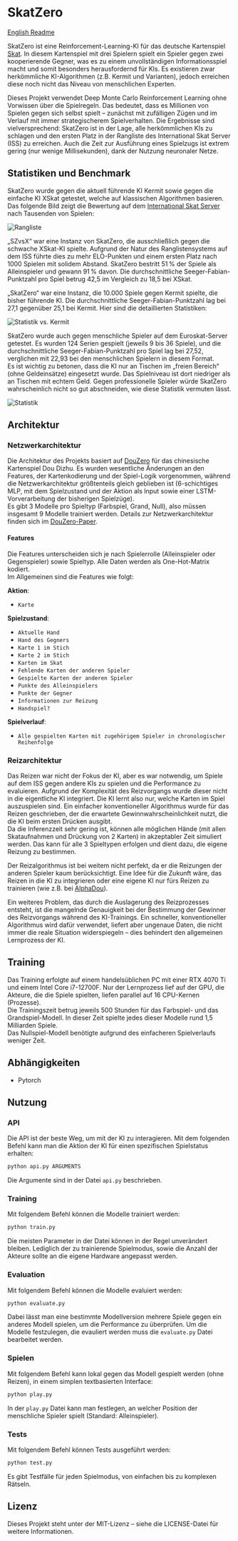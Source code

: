 # SkatZero

[English Readme](README.md)

SkatZero ist eine Reinforcement-Learning-KI für das deutsche Kartenspiel [Skat](https://de.wikipedia.org/wiki/Skat). In diesem Kartenspiel mit drei Spielern spielt ein Spieler gegen zwei kooperierende Gegner, was es zu einem unvollständigen Informationsspiel macht und somit besonders herausfordernd für KIs. Es existieren zwar herkömmliche KI-Algorithmen (z.B. Kermit und Varianten), jedoch erreichen diese noch nicht das Niveau von menschlichen Experten.  

Dieses Projekt verwendet Deep Monte Carlo Reinforcement Learning ohne Vorwissen über die Spielregeln. Das bedeutet, dass es Millionen von Spielen gegen sich selbst spielt – zunächst mit zufälligen Zügen und im Verlauf mit immer strategischerem Spielverhalten. Die Ergebnisse sind vielversprechend: SkatZero ist in der Lage, alle herkömmlichen KIs zu schlagen und den ersten Platz in der Rangliste des International Skat Server (ISS) zu erreichen. Auch die Zeit zur Ausführung eines Spielzugs ist extrem gering (nur wenige Millisekunden), dank der Nutzung neuronaler Netze.

## Statistiken und Benchmark

SkatZero wurde gegen die aktuell führende KI Kermit sowie gegen die einfache KI XSkat getestet, welche auf klassischen Algorithmen basieren. Das folgende Bild zeigt die Bewertung auf dem [International Skat Server](https://skatgame.net/mburo/iss-ratings.html) nach Tausenden von Spielen:

![Rangliste](img/rating.png)

„SZvsX“ war eine Instanz von SkatZero, die ausschließlich gegen die schwache XSkat-KI spielte. Aufgrund der Natur des Ranglistensystems auf dem ISS führte dies zu mehr ELO-Punkten und einem ersten Platz nach 1000 Spielen mit solidem Abstand. SkatZero bestritt 51 % der Spiele als Alleinspieler und gewann 91 % davon. Die durchschnittliche Seeger-Fabian-Punktzahl pro Spiel betrug 42,5 im Vergleich zu 18,5 bei XSkat.  

„SkatZero“ war eine Instanz, die 10.000 Spiele gegen Kermit spielte, die bisher führende KI. Die durchschnittliche Seeger-Fabian-Punktzahl lag bei 27,1 gegenüber 25,1 bei Kermit. Hier sind die detaillierten Statistiken:

![Statistik vs. Kermit](img/vskermit.png)

SkatZero wurde auch gegen menschliche Spieler auf dem Euroskat-Server getestet. Es wurden 124 Serien gespielt (jeweils 9 bis 36 Spiele), und die durchschnittliche Seeger-Fabian-Punktzahl pro Spiel lag bei 27,52, verglichen mit 22,93 bei den menschlichen Spielern in diesem Format.  
Es ist wichtig zu betonen, dass die KI nur an Tischen im „freien Bereich“ (ohne Geldeinsätze) eingesetzt wurde. Das Spielniveau ist dort niedriger als an Tischen mit echtem Geld. Gegen professionelle Spieler würde SkatZero wahrscheinlich nicht so gut abschneiden, wie diese Statistik vermuten lässt.

![Statistik](img/statistic.png)

## Architektur

### Netzwerkarchitektur

Die Architektur des Projekts basiert auf [DouZero](https://github.com/kwai/DouZero) für das chinesische Kartenspiel Dou Dizhu. Es wurden wesentliche Änderungen an den Features, der Kartenkodierung und der Spiel-Logik vorgenommen, während die Netzwerkarchitektur größtenteils gleich geblieben ist (6-schichtiges MLP, mit dem Spielzustand und der Aktion als Input sowie einer LSTM-Vorverarbeitung der bisherigen Spielzüge).  
Es gibt 3 Modelle pro Spieltyp (Farbspiel, Grand, Null), also müssen insgesamt 9 Modelle trainiert werden. Details zur Netzwerkarchitektur finden sich im [DouZero-Paper](https://arxiv.org/pdf/2106.06135).

#### Features

Die Features unterscheiden sich je nach Spielerrolle (Alleinspieler oder Gegenspieler) sowie Spieltyp. Alle Daten werden als One-Hot-Matrix kodiert.  
Im Allgemeinen sind die Features wie folgt:

**Aktion**:  
- `Karte`  

**Spielzustand**:  
- `Aktuelle Hand`  
- `Hand des Gegners`  
- `Karte 1 im Stich`  
- `Karte 2 im Stich`  
- `Karten im Skat`  
- `Fehlende Karten der anderen Spieler`  
- `Gespielte Karten der anderen Spieler`  
- `Punkte des Alleinspielers`  
- `Punkte der Gegner`  
- `Informationen zur Reizung`  
- `Handspiel?`  

**Spielverlauf**:  
- `Alle gespielten Karten mit zugehörigem Spieler in chronologischer Reihenfolge`  

### Reizarchitektur

Das Reizen war nicht der Fokus der KI, aber es war notwendig, um Spiele auf dem ISS gegen andere KIs zu spielen und die Performance zu evaluieren. Aufgrund der Komplexität des Reizvorgangs wurde dieser nicht in die eigentliche KI integriert. Die KI lernt also nur, welche Karten im Spiel auszuspielen sind. Ein einfacher konventioneller Algorithmus wurde für das Reizen geschrieben, der die erwartete Gewinnwahrscheinlichkeit nutzt, die die KI beim ersten Drücken ausgibt.  
Da die Inferenzzeit sehr gering ist, können alle möglichen Hände (mit allen Skataufnahmen und Drückung von 2 Karten) in akzeptabler Zeit simuliert werden. Das kann für alle 3 Spieltypen erfolgen und dient dazu, die eigene Reizung zu bestimmen.  

Der Reizalgorithmus ist bei weitem nicht perfekt, da er die Reizungen der anderen Spieler kaum berücksichtigt. Eine Idee für die Zukunft wäre, das Reizen in die KI zu integrieren oder eine eigene KI nur fürs Reizen zu trainieren (wie z.B. bei [AlphaDou](https://arxiv.org/abs/2407.10279)).  

Ein weiteres Problem, das durch die Auslagerung des Reizprozesses entsteht, ist die mangelnde Genauigkeit bei der Bestimmung der Gewinner des Reizvorgangs während des KI-Trainings. Ein schneller, konventioneller Algorithmus wird dafür verwendet, liefert aber ungenaue Daten, die nicht immer die reale Situation widerspiegeln – dies behindert den allgemeinen Lernprozess der KI.

## Training

Das Training erfolgte auf einem handelsüblichen PC mit einer RTX 4070 Ti und einem Intel Core i7-12700F. Nur der Lernprozess lief auf der GPU, die Akteure, die die Spiele spielten, liefen parallel auf 16 CPU-Kernen (Prozesse).  
Die Trainingszeit betrug jeweils 500 Stunden für das Farbspiel- und das Grandspiel-Modell. In dieser Zeit spielte jedes dieser Modelle rund 1,5 Milliarden Spiele.  
Das Nullspiel-Modell benötigte aufgrund des einfacheren Spielverlaufs weniger Zeit.

## Abhängigkeiten

- Pytorch

## Nutzung

### API

Die API ist der beste Weg, um mit der KI zu interagieren.
Mit dem folgenden Befehl kann man die Aktion der KI für einen spezifischen Spielstatus erhalten:
```sh
python api.py ARGUMENTS
```

Die Argumente sind in der Datei `api.py` beschrieben.

### Training

Mit folgendem Befehl können die Modelle trainiert werden:  

```sh
python train.py
```

Die meisten Parameter in der Datei können in der Regel unverändert bleiben. Lediglich der zu trainierende Spielmodus, sowie die Anzahl der Akteure sollte an die eigene Hardware angepasst werden.

### Evaluation

Mit folgendem Befehl können die Modelle evaluiert werden:

```sh
python evaluate.py
```

Dabei lässt man eine bestimmte Modellversion mehrere Spiele gegen ein anderes Modell spielen, um die Performance zu überprüfen.
Um die Modelle festzulegen, die evauliert werden muss die `evaluate.py` Datei bearbeitet werden.

### Spielen

Mit folgendem Befehl kann lokal gegen das Modell gespielt werden (ohne Reizen), in einem simplen textbasierten Interface:

```sh
python play.py
```
In der `play.py` Datei kann man festlegen, an welcher Position der menschliche Spieler spielt (Standard: Alleinspieler).  

### Tests

Mit folgendem Befehl können Tests ausgeführt werden:

```sh
python test.py
```

Es gibt Testfälle für jeden Spielmodus, von einfachen bis zu komplexen Rätseln.

## Lizenz

Dieses Projekt steht unter der MIT-Lizenz – siehe die LICENSE-Datei für weitere Informationen.